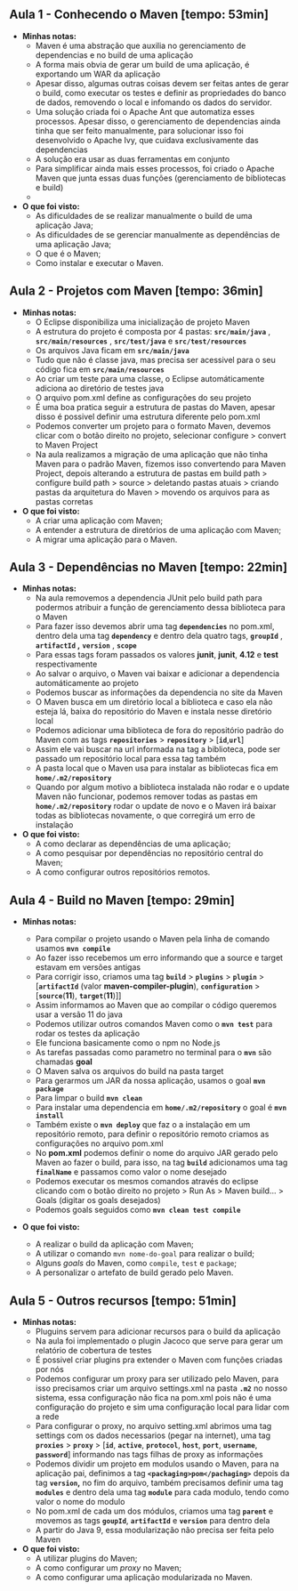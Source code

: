## Aula 1 - Conhecendo o Maven [tempo: 53min]

- **Minhas notas:**
    - Maven é uma abstração que auxilia no gerenciamento de dependencias e no build de uma aplicação
    - A forma mais obvia de gerar um build de uma aplicação, é exportando um WAR da aplicação
    - Apesar disso, algumas outras coisas devem ser feitas antes de gerar o build, como executar os testes e definir as propriedades do banco de dados, removendo o local e infomando os dados do servidor.
    - Uma solução criada foi o Apache Ant que automatiza esses processos. Apesar disso, o gerenciamento de dependencias ainda tinha que ser feito manualmente, para solucionar isso foi desenvolvido o Apache Ivy, que cuidava exclusivamente das dependencias
    - A solução era usar as duas ferramentas em conjunto
    - Para simplificar ainda mais esses processos, foi criado o Apache Maven que junta essas duas funções (gerenciamento de bibliotecas e build)
    - 
- **O que foi visto:**
    - As dificuldades de se realizar manualmente o build de uma aplicação Java;
    - As dificuldades de se gerenciar manualmente as dependências de uma aplicação Java;
    - O que é o Maven;
    - Como instalar e executar o Maven.

## Aula 2 - Projetos com Maven [tempo: 36min]

- **Minhas notas:**
    - O Eclipse disponibiliza uma inicialização de projeto Maven
    - A estrutura do projeto é composta por 4 pastas: **`src/main/java`** , **`src/main/resources`** , **`src/test/java`** e **`src/test/resources`**
    - Os arquivos Java ficam em **`src/main/java`**
    - Tudo que não é classe java, mas precisa ser acessivel para o seu código fica em **`src/main/resources`**
    - Ao criar um teste para uma classe, o Eclipse automáticamente adiciona ao diretório de testes java
    - O arquivo pom.xml define as configurações do seu projeto
    - É uma boa pratica seguir a estrutura de pastas do Maven, apesar disso é possivel definir uma estrutura diferente pelo pom.xml
    - Podemos converter um projeto para o formato Maven, devemos clicar com o botão direito no projeto, selecionar configure > convert to Maven Project
    - Na aula realizamos a migração de uma aplicação que não tinha Maven para o padrão Maven, fizemos isso convertendo para Maven Project, depois alterando a estrutura de pastas em build path > configure build path > source > deletando pastas atuais > criando pastas da arquitetura do Maven > movendo os arquivos para as pastas corretas
- **O que foi visto:**
    - A criar uma aplicação com Maven;
    - A entender a estrutura de diretórios de uma aplicação com Maven;
    - A migrar uma aplicação para o Maven.

## Aula 3 - Dependências no Maven [tempo: 22min]

- **Minhas notas:**
    - Na aula removemos a dependencia JUnit pelo build path para podermos atribuir a função de gerenciamento dessa biblioteca para o Maven
    - Para fazer isso devemos abrir uma tag **`dependencies`** no pom.xml, dentro dela uma tag **`dependency`** e dentro dela quatro tags, **`groupId`** , **`artifactId` ,** **`version`** , **`scope`**
    - Para essas tags foram passados os valores **junit**, **junit**, **4.12** e **test** respectivamente
    - Ao salvar o arquivo, o Maven vai baixar e adicionar a dependencia automáticamente ao projeto
    - Podemos buscar as informações da dependencia no site da Maven
    - O Maven busca em um diretório local a biblioteca e caso ela não esteja lá, baixa do repositório do Maven e instala nesse diretório local
    - Podemos adicionar uma biblioteca de fora do repositório padrão do Maven com as tags **`repositories`** > **`repository`** > [**`id`**,**`url`**]
    - Assim ele vai buscar na url informada na tag a biblioteca, pode ser passado um repositório local para essa tag também
    - A pasta local que o Maven usa para instalar as bibliotecas fica em **`home/.m2/repository`**
    - Quando por algum motivo a biblioteca instalada não rodar e o update Maven não funcionar, podemos remover todas as pastas em **`home/.m2/repository`** rodar o update de novo e o Maven irá baixar todas as bibliotecas novamente, o que corregirá um erro de instalação
- **O que foi visto:**
    - A como declarar as dependências de uma aplicação;
    - A como pesquisar por dependências no repositório central do Maven;
    - A como configurar outros repositórios remotos.

## Aula 4 - Build no Maven [tempo: 29min]

- **Minhas notas:**
    - Para compilar o projeto usando o Maven pela linha de comando usamos **`mvn compile`**
    - Ao fazer isso recebemos um erro informando que a source e target estavam em versões antigas
    - Para corrigir isso, criamos uma tag **`build`** > **`plugins`** > **`plugin`** > [**`artifactId`** (valor **maven-compiler-plugin**), **`configuration`** > [**`source`**(**11**), **`target`**(**11**)]]
    - Assim informamos ao Maven que ao compilar o código queremos usar a versão 11 do java
    - Podemos utilizar outros comandos Maven como o **`mvn test`** para rodar os testes da aplicação
    - Ele funciona basicamente como o npm no Node.js
    - As tarefas passadas como parametro no terminal para o **`mvn`** são chamadas **goal**
    - O Maven salva os arquivos do build na pasta target
    - Para gerarmos um JAR da nossa aplicação, usamos o goal **`mvn package`**
    - Para limpar o build **`mvn clean`**
    - Para instalar uma dependencia em **`home/.m2/repository`** o goal é **`mvn install`**
    - Também existe o **`mvn deploy`** que faz o a instalação em um repositório remoto, para definir o repositório remoto criamos as configurações no arquivo pom.xml
    - No **pom.xml** podemos definir o nome do arquivo JAR gerado pelo Maven ao fazer o build, para isso, na tag **`build`** adicionamos uma tag **`finalName`** e passamos como valor o nome desejado
    - Podemos executar os mesmos comandos através do eclipse clicando com o botão direito no projeto > Run As > Maven build... > Goals (digitar os goals desejados)
    - Podemos goals seguidos como **`mvn clean test compile`**
    
- **O que foi visto:**
    - A realizar o build da aplicação com Maven;
    - A utilizar o comando `mvn nome-do-goal` para realizar o build;
    - Alguns *goals* do Maven, como `compile`, `test` e `package`;
    - A personalizar o artefato de build gerado pelo Maven.

## Aula 5 - Outros recursos [tempo: 51min]

- **Minhas notas:**
    - Pluguins servem para adicionar recursos para o build da aplicação
    - Na aula foi implementado o plugin Jacoco que serve para gerar um relatório de cobertura de testes
    - É possivel criar plugins pra extender o Maven com funções criadas por nós
    - Podemos configurar um proxy para ser utilizado pelo Maven, para isso precisamos criar um arquivo settings.xml na pasta **`.m2`** no nosso sistema, essa configuração não fica na pom.xml pois não é uma configuração do projeto e sim uma configuração local para lidar com a rede
    - Para configurar o proxy, no arquivo setting.xml abrimos uma tag settings com os dados necessarios (pegar na internet), uma tag **`proxies`** > **`proxy`** > [**`id`**, **`active`**, **`protocol`**, **`host`**, **`port`**, **`username`**, **`password`**] informando nas tags filhas de proxy as informações
    - Podemos dividir um projeto em modulos usando o Maven, para na aplicação pai, definimos a tag **`<packaging>pom</pachaging>`** depois da tag **`version`,** no fim do arquivo, também precisamos definir uma tag **`modules`** e dentro dela uma tag **`module`** para cada modulo, tendo como valor o nome do modulo
    - No pom.xml de cada um dos módulos, criamos uma tag **`parent`** e movemos as tags **`goupId`**, **`artifactId`** e **`version`** para dentro dela
    - A partir do Java 9, essa modularização não precisa ser feita pelo Maven
- **O que foi visto:**
    - A utilizar plugins do Maven;
    - A como configurar um *proxy* no Maven;
    - A como configurar uma aplicação modularizada no Maven.
